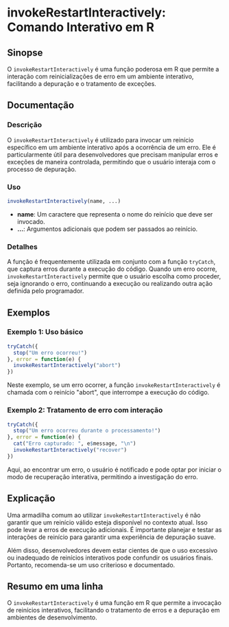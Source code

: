 <!--
Meta Description: # invokeRestartInteractively: Comando Interativo em R ## Sinopse O `invokeRestartInteractively` é uma função poderosa em R que permite a interação com...
Meta Keywords: que, erro, invokerestartinteractively, reinício, uma
-->

# invokeRestartInteractively: Comando Interativo em R

## Sinopse
O `invokeRestartInteractively` é uma função poderosa em R que permite a interação com reinicializações de erro em um ambiente interativo, facilitando a depuração e o tratamento de exceções.

## Documentação
### Descrição
O `invokeRestartInteractively` é utilizado para invocar um reinício específico em um ambiente interativo após a ocorrência de um erro. Ele é particularmente útil para desenvolvedores que precisam manipular erros e exceções de maneira controlada, permitindo que o usuário interaja com o processo de depuração.

### Uso
```R
invokeRestartInteractively(name, ...)
```
- **name**: Um caractere que representa o nome do reinício que deve ser invocado.
- **...**: Argumentos adicionais que podem ser passados ao reinício.

### Detalhes
A função é frequentemente utilizada em conjunto com a função `tryCatch`, que captura erros durante a execução do código. Quando um erro ocorre, `invokeRestartInteractively` permite que o usuário escolha como proceder, seja ignorando o erro, continuando a execução ou realizando outra ação definida pelo programador.

## Exemplos
### Exemplo 1: Uso básico
```R
tryCatch({
  stop("Um erro ocorreu!")
}, error = function(e) {
  invokeRestartInteractively("abort")
})
```
Neste exemplo, se um erro ocorrer, a função `invokeRestartInteractively` é chamada com o reinício "abort", que interrompe a execução do código.

### Exemplo 2: Tratamento de erro com interação
```R
tryCatch({
  stop("Um erro ocorreu durante o processamento!")
}, error = function(e) {
  cat("Erro capturado: ", e$message, "\n")
  invokeRestartInteractively("recover")
})
```
Aqui, ao encontrar um erro, o usuário é notificado e pode optar por iniciar o modo de recuperação interativa, permitindo a investigação do erro.

## Explicação
Uma armadilha comum ao utilizar `invokeRestartInteractively` é não garantir que um reinício válido esteja disponível no contexto atual. Isso pode levar a erros de execução adicionais. É importante planejar e testar as interações de reinício para garantir uma experiência de depuração suave.

Além disso, desenvolvedores devem estar cientes de que o uso excessivo ou inadequado de reinícios interativos pode confundir os usuários finais. Portanto, recomenda-se um uso criterioso e documentado.

## Resumo em uma linha
O `invokeRestartInteractively` é uma função em R que permite a invocação de reinícios interativos, facilitando o tratamento de erros e a depuração em ambientes de desenvolvimento.